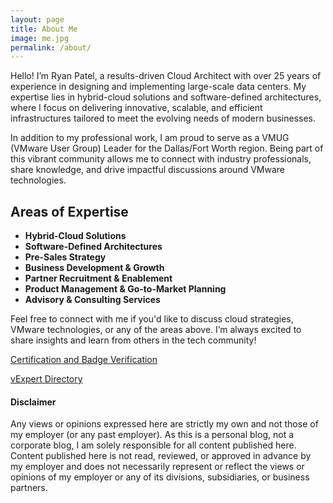 ```yaml
---
layout: page
title: About Me
image: me.jpg
permalink: /about/
---
```

Hello! I’m Ryan Patel, a results-driven Cloud Architect with over 25 years of experience in designing and implementing large-scale data centers. My expertise lies in hybrid-cloud solutions and software-defined architectures, where I focus on delivering innovative, scalable, and efficient infrastructures tailored to meet the evolving needs of modern businesses.  

In addition to my professional work, I am proud to serve as a VMUG (VMware User Group) Leader for the Dallas/Fort Worth region. Being part of this vibrant community allows me to connect with industry professionals, share knowledge, and drive impactful discussions around VMware technologies.  

## Areas of Expertise  

- **Hybrid-Cloud Solutions**  
- **Software-Defined Architectures**  
- **Pre-Sales Strategy**  
- **Business Development & Growth**  
- **Partner Recruitment & Enablement**  
- **Product Management & Go-to-Market Planning**  
- **Advisory & Consulting Services**  

Feel free to connect with me if you'd like to discuss cloud strategies, VMware technologies, or any of the areas above. I’m always excited to share insights and learn from others in the tech community!  

[Certification and Badge Verification][your-acclaim]

[vExpert Directory][vexpert-dir]

[your-acclaim]: https://www.youracclaim.com/users/vninjadfw/badges?sort=-state_updated_at&page=1
[vexpert-dir]: https://vexpert.vmware.com/directory/3465

<h4>Disclaimer</h4>

Any views or opinions expressed here are strictly my own and not those of my employer (or any past employer). As this is a personal blog, not a corporate blog, I am solely responsible for all content published here. Content published here is not read, reviewed, or approved in advance by my employer and does not necessarily represent or reflect the views or opinions of my employer or any of its divisions, subsidiaries, or business partners.
